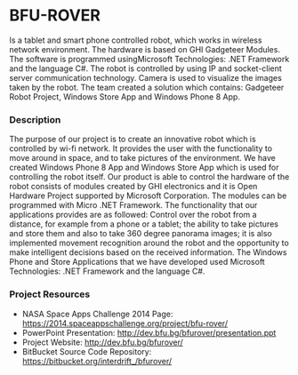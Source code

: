 # BFU-ROVER
Is a tablet and smart phone controlled robot, which works in wireless network environment. The hardware is based on GHI Gadgeteer Modules. The software is programmed usingMicrosoft Technologies: .NET Framework and the language C#. The robot is controlled by using IP and socket-client server communication technology. Camera is used to visualize the images taken by the robot. The team created a solution which contains: Gadgeteer Robot Project, Windows Store App and Windows Phone 8 App.
 
### Description
The purpose of our project is to create an innovative robot which is controlled by wi-fi network. It provides the user with the functionality to move around in space, and to take pictures of the environment. We have created Windows Phone 8 App and Windows Store App which is used for controlling the robot itself. Our product is able to control the hardware of the robot consists of modules created by GHI electronics and it is Open Hardware Project supported by Microsoft Corporation. The modules can be programmed with Micro .NET Framework. The functionality that our applications provides are as followed: Control over the robot from a distance, for example from a phone or a tablet; the ability to take pictures and store them and also to take 360 degree panorama images; it is also implemented movement recognition around the robot and the opportunity to make intelligent decisions based on the received information. The Windows Phone and Store Applications that we have developed used Microsoft Technologies: .NET Framework and the language C#.

### Project Resources
- NASA Space Apps Challenge 2014 Page: https://2014.spaceappschallenge.org/project/bfu-rover/
- PowerPoint Presentation: http://dev.bfu.bg/bfurover/presentation.ppt
- Project Website: http://dev.bfu.bg/bfurover/
- BitBucket Source Code Repository: https://bitbucket.org/interdrift_/bfurover/

